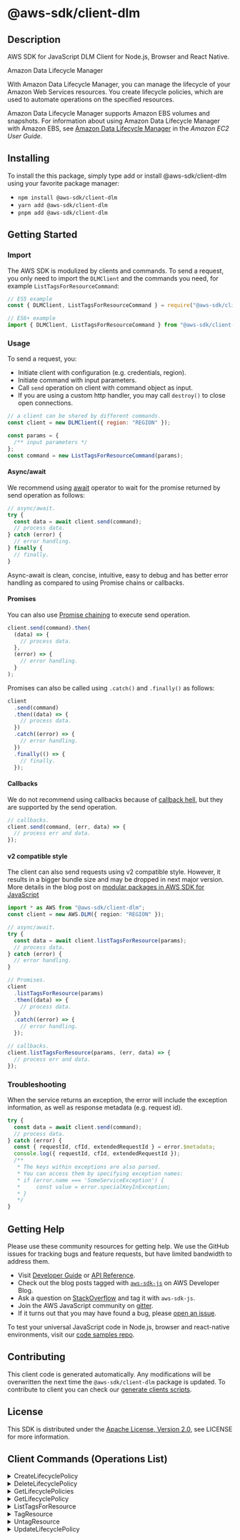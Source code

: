 <!-- generated file, do not edit directly -->

# @aws-sdk/client-dlm

## Description

AWS SDK for JavaScript DLM Client for Node.js, Browser and React Native.

<fullname>Amazon Data Lifecycle Manager</fullname>

<p>With Amazon Data Lifecycle Manager, you can manage the lifecycle of your Amazon Web Services resources. You create
lifecycle policies, which are used to automate operations on the specified
resources.</p>
<p>Amazon Data Lifecycle Manager supports Amazon EBS volumes and snapshots. For information about using Amazon Data Lifecycle Manager
with Amazon EBS, see <a href="https://docs.aws.amazon.com/AWSEC2/latest/UserGuide/snapshot-lifecycle.html">
Amazon Data Lifecycle Manager</a> in the <i>Amazon EC2 User Guide</i>.</p>

## Installing

To install the this package, simply type add or install @aws-sdk/client-dlm
using your favorite package manager:

- `npm install @aws-sdk/client-dlm`
- `yarn add @aws-sdk/client-dlm`
- `pnpm add @aws-sdk/client-dlm`

## Getting Started

### Import

The AWS SDK is modulized by clients and commands.
To send a request, you only need to import the `DLMClient` and
the commands you need, for example `ListTagsForResourceCommand`:

```js
// ES5 example
const { DLMClient, ListTagsForResourceCommand } = require("@aws-sdk/client-dlm");
```

```ts
// ES6+ example
import { DLMClient, ListTagsForResourceCommand } from "@aws-sdk/client-dlm";
```

### Usage

To send a request, you:

- Initiate client with configuration (e.g. credentials, region).
- Initiate command with input parameters.
- Call `send` operation on client with command object as input.
- If you are using a custom http handler, you may call `destroy()` to close open connections.

```js
// a client can be shared by different commands.
const client = new DLMClient({ region: "REGION" });

const params = {
  /** input parameters */
};
const command = new ListTagsForResourceCommand(params);
```

#### Async/await

We recommend using [await](https://developer.mozilla.org/en-US/docs/Web/JavaScript/Reference/Operators/await)
operator to wait for the promise returned by send operation as follows:

```js
// async/await.
try {
  const data = await client.send(command);
  // process data.
} catch (error) {
  // error handling.
} finally {
  // finally.
}
```

Async-await is clean, concise, intuitive, easy to debug and has better error handling
as compared to using Promise chains or callbacks.

#### Promises

You can also use [Promise chaining](https://developer.mozilla.org/en-US/docs/Web/JavaScript/Guide/Using_promises#chaining)
to execute send operation.

```js
client.send(command).then(
  (data) => {
    // process data.
  },
  (error) => {
    // error handling.
  }
);
```

Promises can also be called using `.catch()` and `.finally()` as follows:

```js
client
  .send(command)
  .then((data) => {
    // process data.
  })
  .catch((error) => {
    // error handling.
  })
  .finally(() => {
    // finally.
  });
```

#### Callbacks

We do not recommend using callbacks because of [callback hell](http://callbackhell.com/),
but they are supported by the send operation.

```js
// callbacks.
client.send(command, (err, data) => {
  // process err and data.
});
```

#### v2 compatible style

The client can also send requests using v2 compatible style.
However, it results in a bigger bundle size and may be dropped in next major version. More details in the blog post
on [modular packages in AWS SDK for JavaScript](https://aws.amazon.com/blogs/developer/modular-packages-in-aws-sdk-for-javascript/)

```ts
import * as AWS from "@aws-sdk/client-dlm";
const client = new AWS.DLM({ region: "REGION" });

// async/await.
try {
  const data = await client.listTagsForResource(params);
  // process data.
} catch (error) {
  // error handling.
}

// Promises.
client
  .listTagsForResource(params)
  .then((data) => {
    // process data.
  })
  .catch((error) => {
    // error handling.
  });

// callbacks.
client.listTagsForResource(params, (err, data) => {
  // process err and data.
});
```

### Troubleshooting

When the service returns an exception, the error will include the exception information,
as well as response metadata (e.g. request id).

```js
try {
  const data = await client.send(command);
  // process data.
} catch (error) {
  const { requestId, cfId, extendedRequestId } = error.$metadata;
  console.log({ requestId, cfId, extendedRequestId });
  /**
   * The keys within exceptions are also parsed.
   * You can access them by specifying exception names:
   * if (error.name === 'SomeServiceException') {
   *     const value = error.specialKeyInException;
   * }
   */
}
```

## Getting Help

Please use these community resources for getting help.
We use the GitHub issues for tracking bugs and feature requests, but have limited bandwidth to address them.

- Visit [Developer Guide](https://docs.aws.amazon.com/sdk-for-javascript/v3/developer-guide/welcome.html)
  or [API Reference](https://docs.aws.amazon.com/AWSJavaScriptSDK/v3/latest/index.html).
- Check out the blog posts tagged with [`aws-sdk-js`](https://aws.amazon.com/blogs/developer/tag/aws-sdk-js/)
  on AWS Developer Blog.
- Ask a question on [StackOverflow](https://stackoverflow.com/questions/tagged/aws-sdk-js) and tag it with `aws-sdk-js`.
- Join the AWS JavaScript community on [gitter](https://gitter.im/aws/aws-sdk-js-v3).
- If it turns out that you may have found a bug, please [open an issue](https://github.com/aws/aws-sdk-js-v3/issues/new/choose).

To test your universal JavaScript code in Node.js, browser and react-native environments,
visit our [code samples repo](https://github.com/aws-samples/aws-sdk-js-tests).

## Contributing

This client code is generated automatically. Any modifications will be overwritten the next time the `@aws-sdk/client-dlm` package is updated.
To contribute to client you can check our [generate clients scripts](https://github.com/aws/aws-sdk-js-v3/tree/main/scripts/generate-clients).

## License

This SDK is distributed under the
[Apache License, Version 2.0](http://www.apache.org/licenses/LICENSE-2.0),
see LICENSE for more information.

## Client Commands (Operations List)

<details>
<summary>
CreateLifecyclePolicy
</summary>

[Command API Reference](https://docs.aws.amazon.com/AWSJavaScriptSDK/v3/latest/clients/client-dlm/classes/createlifecyclepolicycommand.html) / [Input](https://docs.aws.amazon.com/AWSJavaScriptSDK/v3/latest/clients/client-dlm/interfaces/createlifecyclepolicycommandinput.html) / [Output](https://docs.aws.amazon.com/AWSJavaScriptSDK/v3/latest/clients/client-dlm/interfaces/createlifecyclepolicycommandoutput.html)

</details>
<details>
<summary>
DeleteLifecyclePolicy
</summary>

[Command API Reference](https://docs.aws.amazon.com/AWSJavaScriptSDK/v3/latest/clients/client-dlm/classes/deletelifecyclepolicycommand.html) / [Input](https://docs.aws.amazon.com/AWSJavaScriptSDK/v3/latest/clients/client-dlm/interfaces/deletelifecyclepolicycommandinput.html) / [Output](https://docs.aws.amazon.com/AWSJavaScriptSDK/v3/latest/clients/client-dlm/interfaces/deletelifecyclepolicycommandoutput.html)

</details>
<details>
<summary>
GetLifecyclePolicies
</summary>

[Command API Reference](https://docs.aws.amazon.com/AWSJavaScriptSDK/v3/latest/clients/client-dlm/classes/getlifecyclepoliciescommand.html) / [Input](https://docs.aws.amazon.com/AWSJavaScriptSDK/v3/latest/clients/client-dlm/interfaces/getlifecyclepoliciescommandinput.html) / [Output](https://docs.aws.amazon.com/AWSJavaScriptSDK/v3/latest/clients/client-dlm/interfaces/getlifecyclepoliciescommandoutput.html)

</details>
<details>
<summary>
GetLifecyclePolicy
</summary>

[Command API Reference](https://docs.aws.amazon.com/AWSJavaScriptSDK/v3/latest/clients/client-dlm/classes/getlifecyclepolicycommand.html) / [Input](https://docs.aws.amazon.com/AWSJavaScriptSDK/v3/latest/clients/client-dlm/interfaces/getlifecyclepolicycommandinput.html) / [Output](https://docs.aws.amazon.com/AWSJavaScriptSDK/v3/latest/clients/client-dlm/interfaces/getlifecyclepolicycommandoutput.html)

</details>
<details>
<summary>
ListTagsForResource
</summary>

[Command API Reference](https://docs.aws.amazon.com/AWSJavaScriptSDK/v3/latest/clients/client-dlm/classes/listtagsforresourcecommand.html) / [Input](https://docs.aws.amazon.com/AWSJavaScriptSDK/v3/latest/clients/client-dlm/interfaces/listtagsforresourcecommandinput.html) / [Output](https://docs.aws.amazon.com/AWSJavaScriptSDK/v3/latest/clients/client-dlm/interfaces/listtagsforresourcecommandoutput.html)

</details>
<details>
<summary>
TagResource
</summary>

[Command API Reference](https://docs.aws.amazon.com/AWSJavaScriptSDK/v3/latest/clients/client-dlm/classes/tagresourcecommand.html) / [Input](https://docs.aws.amazon.com/AWSJavaScriptSDK/v3/latest/clients/client-dlm/interfaces/tagresourcecommandinput.html) / [Output](https://docs.aws.amazon.com/AWSJavaScriptSDK/v3/latest/clients/client-dlm/interfaces/tagresourcecommandoutput.html)

</details>
<details>
<summary>
UntagResource
</summary>

[Command API Reference](https://docs.aws.amazon.com/AWSJavaScriptSDK/v3/latest/clients/client-dlm/classes/untagresourcecommand.html) / [Input](https://docs.aws.amazon.com/AWSJavaScriptSDK/v3/latest/clients/client-dlm/interfaces/untagresourcecommandinput.html) / [Output](https://docs.aws.amazon.com/AWSJavaScriptSDK/v3/latest/clients/client-dlm/interfaces/untagresourcecommandoutput.html)

</details>
<details>
<summary>
UpdateLifecyclePolicy
</summary>

[Command API Reference](https://docs.aws.amazon.com/AWSJavaScriptSDK/v3/latest/clients/client-dlm/classes/updatelifecyclepolicycommand.html) / [Input](https://docs.aws.amazon.com/AWSJavaScriptSDK/v3/latest/clients/client-dlm/interfaces/updatelifecyclepolicycommandinput.html) / [Output](https://docs.aws.amazon.com/AWSJavaScriptSDK/v3/latest/clients/client-dlm/interfaces/updatelifecyclepolicycommandoutput.html)

</details>
